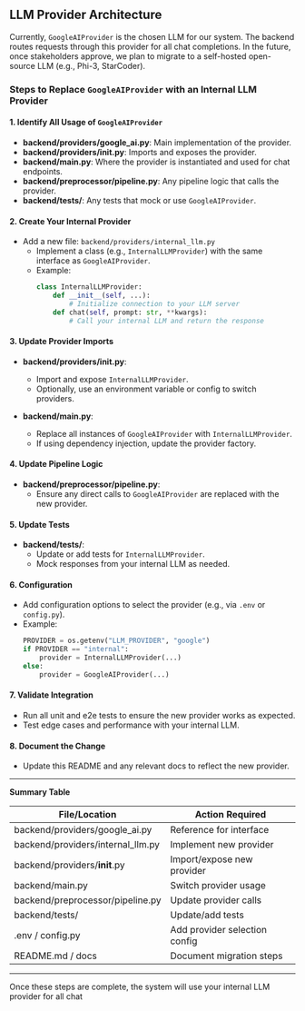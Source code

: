 ## LLM Provider Architecture

Currently, `GoogleAIProvider` is the chosen LLM for our system. The backend routes requests through this provider for all chat completions. In the future, once stakeholders approve, we plan to migrate to a self-hosted open-source LLM (e.g., Phi-3, StarCoder).

### Steps to Replace `GoogleAIProvider` with an Internal LLM Provider

#### 1. Identify All Usage of `GoogleAIProvider`
- **backend/providers/google_ai.py**: Main implementation of the provider.
- **backend/providers/__init__.py**: Imports and exposes the provider.
- **backend/main.py**: Where the provider is instantiated and used for chat endpoints.
- **backend/preprocessor/pipeline.py**: Any pipeline logic that calls the provider.
- **backend/tests/**: Any tests that mock or use `GoogleAIProvider`.

#### 2. Create Your Internal Provider
- Add a new file: `backend/providers/internal_llm.py`
  - Implement a class (e.g., `InternalLLMProvider`) with the same interface as `GoogleAIProvider`.
  - Example:
    ```python
    class InternalLLMProvider:
        def __init__(self, ...):
            # Initialize connection to your LLM server
        def chat(self, prompt: str, **kwargs):
            # Call your internal LLM and return the response
    ```

#### 3. Update Provider Imports
- **backend/providers/__init__.py**:
  - Import and expose `InternalLLMProvider`.
  - Optionally, use an environment variable or config to switch providers.

- **backend/main.py**:
  - Replace all instances of `GoogleAIProvider` with `InternalLLMProvider`.
  - If using dependency injection, update the provider factory.

#### 4. Update Pipeline Logic
- **backend/preprocessor/pipeline.py**:
  - Ensure any direct calls to `GoogleAIProvider` are replaced with the new provider.

#### 5. Update Tests
- **backend/tests/**:
  - Update or add tests for `InternalLLMProvider`.
  - Mock responses from your internal LLM as needed.

#### 6. Configuration
- Add configuration options to select the provider (e.g., via `.env` or `config.py`).
- Example:
  ```python
  PROVIDER = os.getenv("LLM_PROVIDER", "google")
  if PROVIDER == "internal":
      provider = InternalLLMProvider(...)
  else:
      provider = GoogleAIProvider(...)
  ```

#### 7. Validate Integration
- Run all unit and e2e tests to ensure the new provider works as expected.
- Test edge cases and performance with your internal LLM.

#### 8. Document the Change
- Update this README and any relevant docs to reflect the new provider.

---

**Summary Table**

| File/Location                        | Action Required                                  |
|--------------------------------------|--------------------------------------------------|
| backend/providers/google_ai.py       | Reference for interface                          |
| backend/providers/internal_llm.py    | Implement new provider                           |
| backend/providers/__init__.py        | Import/expose new provider                       |
| backend/main.py                      | Switch provider usage                            |
| backend/preprocessor/pipeline.py     | Update provider calls                            |
| backend/tests/                       | Update/add tests                                 |
| .env / config.py                     | Add provider selection config                    |
| README.md / docs                     | Document migration steps                         |

---

Once these steps are complete, the system will use your internal LLM provider for all chat
